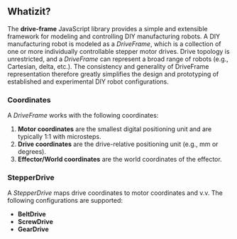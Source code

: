 ## Whatizit?
The **drive-frame** JavaScript library provides a simple and extensible 
framework for modeling and controlling DIY manufacturing robots. 
A DIY manufacturing robot is modeled as a <var>DriveFrame</var>,
which is a collection of one or more individually controllable
stepper motor drives. Drive topology is unrestricted, and
a <var>DriveFrame</var> can represent a broad range of robots
(e.g., Cartesian, delta, etc.). The consistency and generality of 
DriveFrame representation therefore greatly simplifies 
the design and prototyping of established and experimental DIY robot configurations. 

### Coordinates
A <var>DriveFrame</var> works with the following coordinates:

1. **Motor coordinates** are the smallest digital positioning unit and are typically 1:1 with microsteps.
1. **Drive coordinates** are the drive-relative positioning unit (e.g., mm or degrees).
1. **Effector/World coordinates** are the world coordinates of the effector.

### StepperDrive
A <var>StepperDrive</var> maps drive coordinates to motor coordinates and v.v. 
The following configurations are supported:

* **BeltDrive**
* **ScrewDrive**
* **GearDrive**
